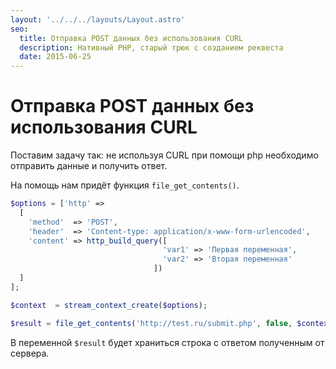 ```yaml
---
layout: '../../../layouts/Layout.astro'
seo:
  title: Отправка POST данных без использования CURL
  description: Нативный PHP, старый трюк с созданием реквеста
  date: 2015-06-25
---
```


# Отправка POST данных без использования CURL

Поставим задачу так: не используя CURL при помощи php необходимо отправить данные и получить ответ.

На помощь нам придёт функция `file_get_contents()`.

```php
$options = ['http' =>
  [
    'method'  => 'POST',
    'header'  => 'Content-type: application/x-www-form-urlencoded',
    'content' => http_build_query([
                                  'var1' => 'Первая переменная',
                                  'var2' => 'Вторая переменная'
                                ])
  ]
];

$context  = stream_context_create($options);

$result = file_get_contents('http://test.ru/submit.php', false, $context);

```

В переменной `$result` будет храниться строка с ответом полученным от сервера.
